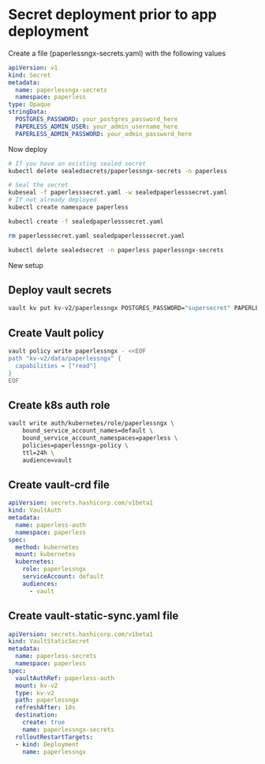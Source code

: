 # Secret deployment prior to app deployment

Create a file (paperlessngx-secrets.yaml) with the following values

```yaml
apiVersion: v1
kind: Secret
metadata:
  name: paperlessngx-secrets
  namespace: paperless
type: Opaque
stringData:
  POSTGRES_PASSWORD: your_postgres_password_here
  PAPERLESS_ADMIN_USER: your_admin_username_here
  PAPERLESS_ADMIN_PASSWORD: your_admin_password_here
```

Now deploy

```bash
# If you have an existing sealed secret
kubectl delete sealedsecrets/paperlessngx-secrets -n paperless

# Seal the secret
kubeseal -f paperlesssecret.yaml -w sealedpaperlesssecret.yaml
# If not already deployed
kubectl create namespace paperless

kubectl create -f sealedpaperlesssecret.yaml

rm paperlesssecret.yaml sealedpaperlesssecret.yaml

kubectl delete sealedsecret -n paperless paperlessngx-secrets
```

New setup

## Deploy vault secrets

```bash
vault kv put kv-v2/paperlessngx POSTGRES_PASSWORD="supersecret" PAPERLESS_ADMIN_USER="admin" PAPERLESS_ADMIN_PASSWORD="adminpass"
```

## Create Vault policy

```bash
vault policy write paperlessngx - <<EOF
path "kv-v2/data/paperlessngx" {
  capabilities = ["read"]
}
EOF
```

## Create k8s auth role

```bash
vault write auth/kubernetes/role/paperlessngx \
    bound_service_account_names=default \
    bound_service_account_namespaces=paperless \
    policies=paperlessngx-policy \
    ttl=24h \
    audience=vault
```

## Create vault-crd file

```yaml
apiVersion: secrets.hashicorp.com/v1beta1
kind: VaultAuth
metadata:
  name: paperless-auth
  namespace: paperless
spec:
  method: kubernetes
  mount: kubernetes
  kubernetes:
    role: paperlessngx
    serviceAccount: default
    audiences:
      - vault
```

## Create vault-static-sync.yaml file

```yaml
apiVersion: secrets.hashicorp.com/v1beta1
kind: VaultStaticSecret
metadata:
  name: paperless-secrets
  namespace: paperless
spec:
  vaultAuthRef: paperless-auth
  mount: kv-v2
  type: kv-v2
  path: paperlessngx
  refreshAfter: 10s
  destination:
    create: true
    name: paperlessngx-secrets
  rolloutRestartTargets:
  - kind: Deployment
    name: paperlessngx
```
